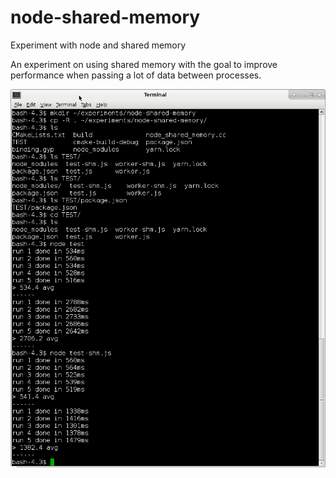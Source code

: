 node-shared-memory
==================

Experiment with node and shared memory

An experiment on using shared memory with the goal to improve performance when passing a lot of data between processes.

![Example of output](run.png)

